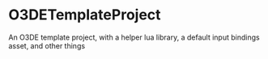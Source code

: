 # O3DETemplateProject
An O3DE template project, with a helper lua library, a default input bindings asset, and other things
